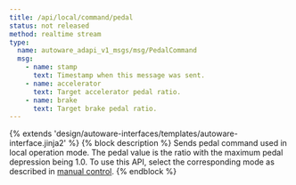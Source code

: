 ```yaml
---
title: /api/local/command/pedal
status: not released
method: realtime stream
type:
  name: autoware_adapi_v1_msgs/msg/PedalCommand
  msg:
    - name: stamp
      text: Timestamp when this message was sent.
    - name: accelerator
      text: Target accelerator pedal ratio.
    - name: brake
      text: Target brake pedal ratio.
---
```


{% extends 'design/autoware-interfaces/templates/autoware-interface.jinja2' %}
{% block description %}
Sends pedal command used in local operation mode. The pedal value is the ratio with the maximum pedal depression being 1.0.
To use this API, select the corresponding mode as described in [manual control](../../../../features/manual-control.md).
{% endblock %}
